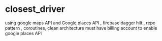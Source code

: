 # closest_driver
using google maps API and Google places API , firebase dagger hilt , repo pattern , coroutines, clean architecture
must have billing account to enable google places API
